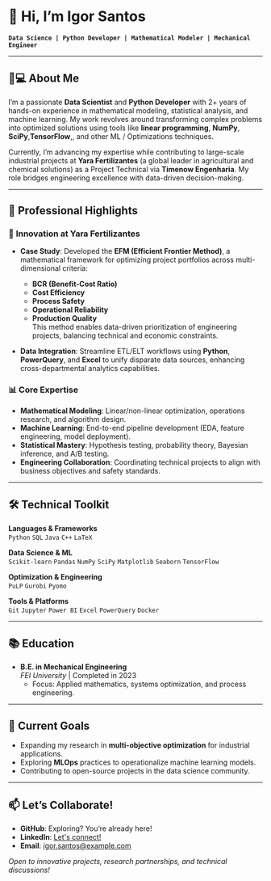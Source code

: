 # 👋 Hi, I’m **Igor Santos**  
**`Data Science | Python Developer | Mathematical Modeler | Mechanical Engineer`**  

---

## 🧑💻 About Me  
I’m a passionate **Data Scientist** and **Python Developer** with 2+ years of hands-on experience in mathematical modeling, statistical analysis, and machine learning. My work revolves around transforming complex problems into optimized solutions using tools like **linear programming**, **NumPy**, **SciPy**,**TensorFlow**,, and other ML / Optimizations techniques.  

Currently, I’m advancing my expertise while contributing to large-scale industrial projects at **Yara Fertilizantes** (a global leader in agricultural and chemical solutions) as a Project Technical via **Timenow Engenharia**. My role bridges engineering excellence with data-driven decision-making.  

---

## 🚀 Professional Highlights  

### 🔬 **Innovation at Yara Fertilizantes**  
- **Case Study**: Developed the **EFM (Efficient Frontier Method)**, a mathematical framework for optimizing project portfolios across multi-dimensional criteria:  
  - **BCR (Benefit-Cost Ratio)**  
  - **Cost Efficiency**  
  - **Process Safety**  
  - **Operational Reliability**  
  - **Production Quality**  
  This method enables data-driven prioritization of engineering projects, balancing technical and economic constraints.  

- **Data Integration**: Streamline ETL/ELT workflows using **Python**, **PowerQuery**, and **Excel** to unify disparate data sources, enhancing cross-departmental analytics capabilities.  

### 📊 **Core Expertise**  
- **Mathematical Modeling**: Linear/non-linear optimization, operations research, and algorithm design.  
- **Machine Learning**: End-to-end pipeline development (EDA, feature engineering, model deployment).  
- **Statistical Mastery**: Hypothesis testing, probability theory, Bayesian inference, and A/B testing.  
- **Engineering Collaboration**: Coordinating technical projects to align with business objectives and safety standards.  

---

## 🛠️ Technical Toolkit  
**Languages & Frameworks**  
`Python` `SQL` `Java` `C++` `LaTeX`  

**Data Science & ML**  
`Scikit-learn` `Pandas` `NumPy` `SciPy` `Matplotlib` `Seaborn` `TensorFlow`  

**Optimization & Engineering**  
`PuLP` `Gurobi` `Pyomo` 

**Tools & Platforms**  
`Git` `Jupyter` `Power BI` `Excel` `PowerQuery` `Docker`  

---

## 📚 Education  
- **B.E. in Mechanical Engineering**  
  _FEI University_ | Completed in 2023  
  - Focus: Applied mathematics, systems optimization, and process engineering.  

---

## 🌱 Current Goals  
- Expanding my research in **multi-objective optimization** for industrial applications.  
- Exploring **MLOps** practices to operationalize machine learning models.  
- Contributing to open-source projects in the data science community.  

---

## 📫 Let’s Collaborate!  
- **GitHub**: Exploring? You’re already here!  
- **LinkedIn**: [Let's connect!](https://www.linkedin.com/in/igorsantos99//)  
- **Email**: [igor.santos@example.com](mailto:igorpereira1999sp@gmail.com)  

*Open to innovative projects, research partnerships, and technical discussions!*  
